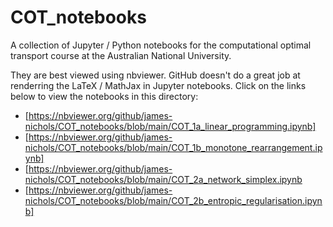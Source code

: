 # COT_notebooks

A collection of Jupyter / Python notebooks for the computational optimal transport course at the Australian National University.

They are best viewed using nbviewer. GitHub doesn't do a great job at renderring the LaTeX / MathJax in Jupyter notebooks. Click on the links below to view the notebooks in this directory:

 - [https://nbviewer.org/github/james-nichols/COT_notebooks/blob/main/COT_1a_linear_programming.ipynb]
 - [https://nbviewer.org/github/james-nichols/COT_notebooks/blob/main/COT_1b_monotone_rearrangement.ipynb]
 - [https://nbviewer.org/github/james-nichols/COT_notebooks/blob/main/COT_2a_network_simplex.ipynb
 - [https://nbviewer.org/github/james-nichols/COT_notebooks/blob/main/COT_2b_entropic_regularisation.ipynb]
